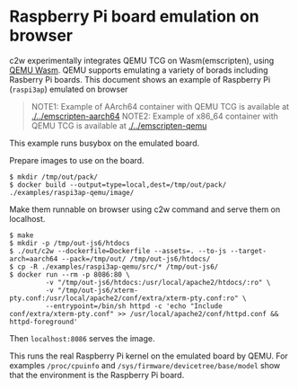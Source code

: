 # Raspberry Pi board emulation on browser

c2w experimentally integrates QEMU TCG on Wasm(emscripten), using [QEMU Wasm](https://github.com/ktock/qemu-wasm).
QEMU supports emulating a variety of borads including Rasberry Pi boards.
This document shows an example of Raspberry Pi (`raspi3ap`) emulated on browser

> NOTE1: Example of AArch64 container with QEMU TCG is available at [./../emscripten-aarch64](./../emscripten-aarch64)
> NOTE2: Example of x86_64 container with QEMU TCG is available at [./../emscripten-qemu](./../emscripten-qemu)

This example runs busybox on the emulated board.

Prepare images to use on the board.

```
$ mkdir /tmp/out/pack/
$ docker build --output=type=local,dest=/tmp/out/pack/ ./examples/raspi3ap-qemu/image/
```

Make them runnable on browser using c2w command and serve them on localhost.

```
$ make
$ mkdir -p /tmp/out-js6/htdocs
$ ./out/c2w --dockerfile=Dockerfile --assets=. --to-js --target-arch=aarch64 --pack=/tmp/out/ /tmp/out-js6/htdocs/
$ cp -R ./examples/raspi3ap-qemu/src/* /tmp/out-js6/
$ docker run --rm -p 8086:80 \
         -v "/tmp/out-js6/htdocs:/usr/local/apache2/htdocs/:ro" \
         -v "/tmp/out-js6/xterm-pty.conf:/usr/local/apache2/conf/extra/xterm-pty.conf:ro" \
         --entrypoint=/bin/sh httpd -c 'echo "Include conf/extra/xterm-pty.conf" >> /usr/local/apache2/conf/httpd.conf && httpd-foreground'
```

Then `localhost:8086` serves the image.

This runs the real Raspberry Pi kernel on the emulated board by QEMU.
For examples `/proc/cpuinfo` and `/sys/firmware/devicetree/base/model` show that the environment is the Raspberry Pi board.
